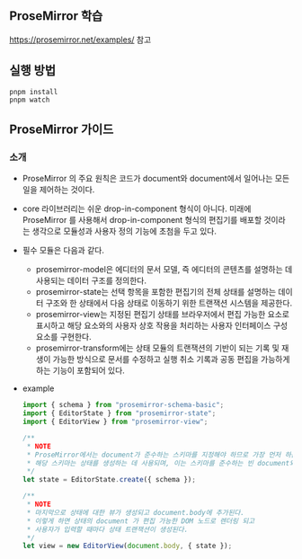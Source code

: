 ## ProseMirror 학습

https://prosemirror.net/examples/ 참고

## 실행 방법

```shell
pnpm install
pnpm watch
```

## ProseMirror 가이드

### 소개

* ProseMirror 의 주요 원칙은 코드가 document와 document에서 일어나는 모든 일을 제어하는 것이다.
* core 라이브러리는 쉬운 drop-in-component 형식이 아니다. 미래에 ProseMirror 를 사용해서 drop-in-component 형식의 편집기를 배포할 것이라는 생각으로 모듈성과 사용자 정의 기능에 초첨을 두고 있다.
* 필수 모듈은 다음과 같다.
  * prosemirror-model은 에디터의 문서 모델, 즉 에디터의 콘텐츠를 설명하는 데 사용되는 데이터 구조를 정의한다.
  * prosemirror-state는 선택 항목을 포함한 편집기의 전체 상태를 설명하는 데이터 구조와 한 상태에서 다음 상태로 이동하기 위한 트랜잭션 시스템을 제공한다.
  * prosemirror-view는 지정된 편집기 상태를 브라우저에서 편집 가능한 요소로 표시하고 해당 요소와의 사용자 상호 작용을 처리하는 사용자 인터페이스 구성 요소를 구현한다.
  * prosemirror-transform에는 상태 모듈의 트랜잭션의 기반이 되는 기록 및 재생이 가능한 방식으로 문서를 수정하고 실행 취소 기록과 공동 편집을 가능하게 하는 기능이 포함되어 있다.
* example

  ```ts
  import { schema } from "prosemirror-schema-basic";
  import { EditorState } from "prosemirror-state";
  import { EditorView } from "prosemirror-view";

  /**
   * NOTE
   * ProseMirror에서는 document가 준수하는 스키마를 지정해야 하므로 가장 먼저 하는 일은 기본 스키마가 포함된 모듈을 가져오는 것이다.
   * 해당 스키마는 상태를 생성하는 데 사용되며, 이는 스키마를 준수하는 빈 document와 해당 document 시작 시 기본 선택 항목을 생성한다.
   */
  let state = EditorState.create({ schema });

  /**
   * NOTE
   * 마지막으로 상태에 대한 뷰가 생성되고 document.body에 추가된다.
   * 이렇게 하면 상태의 document 가 편집 가능한 DOM 노드로 렌더링 되고 
   * 사용자가 입력할 때마다 상태 트랜잭션이 생성된다.
   */
  let view = new EditorView(document.body, { state });
  ```